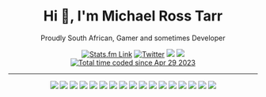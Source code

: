 <h1 align="center">Hi 👋, I'm Michael Ross Tarr</h1>

<p align="center">Proudly South African, Gamer and sometimes Developer</p>

<div align="center">
  <a href="https://stats.fm/michaelrosstarr"><img src="https://img.shields.io/badge/Stats.fm-1ED760?style=for-the-badge&logo=spotify&logoColor=white" alt="Stats.fm Link"/></a>
  <a href="https://twitter.com/michaelrosstarr"><img src="https://img.shields.io/badge/Twitter-%231DA1F2.svg?style=for-the-badge&logo=Twitter&logoColor=white" alt="Twitter"/></a>
  <a href="https://www.linkedin.com/in/michaelrosstarr/"><img src="https://img.shields.io/badge/LinkedIn-0077B5?style=for-the-badge&logo=linkedin&logoColor=white"/></a>
  <a href="https://michaelrosstarr.com/"><img src="https://img.shields.io/badge/Website-FFC83D?style=for-the-badge&logo=googlechrome&logoColor=333333" /></a>
</div>

<div align="center">
  <a href="https://wakatime.com/@44d25d65-aafb-4999-87c0-22b439dbee79"><img src="https://wakatime.com/badge/user/44d25d65-aafb-4999-87c0-22b439dbee79.svg" alt="Total time coded since Apr 29 2023" /></a>
</div>

<hr/>

<div align="center">
  <a href="https://docker.com/"><img src="https://skillicons.dev/icons?i=docker" /></a>
  <a href="https://azure.microsoft.com/en-us"><img src="https://skillicons.dev/icons?i=azure" /></a>
  <a href="https://cloudflare.com/"><img src="https://skillicons.dev/icons?i=cloudflare" /></a>
  <a href="https://deno.com/"><img src="https://skillicons.dev/icons?i=deno" /></a>
  <a href="https://expressjs.com/"><img src="https://skillicons.dev/icons?i=express" /></a>
  <a href="https://firebase.google.com/"><img src="https://skillicons.dev/icons?i=firebase" /></a>
  <a href="https://cloud.google.com/"><img src="https://skillicons.dev/icons?i=gcp" /></a>
  <a href="https://github.com/"><img src="https://skillicons.dev/icons?i=github" /></a>
  <a href="https://developer.mozilla.org/en-US/docs/Web/JavaScript"><img src="https://skillicons.dev/icons?i=js" /></a>
  <a href="https://mongodb.com/"><img src="https://skillicons.dev/icons?i=mongodb" /></a>
  <a href="https://nestjs.com/"><img src="https://skillicons.dev/icons?i=nestjs" /></a>
  <a href="https://nextjs.org"><img src="https://skillicons.dev/icons?i=nextjs" /></a>
  <a href="https://nodejs.org/en"><img src="https://skillicons.dev/icons?i=nodejs" /></a>
  <a href="https://react.dev"><img src="https://skillicons.dev/icons?i=react" /></a>
  <a href="https://tailwindcss.com/"><img src="https://skillicons.dev/icons?i=tailwind" /></a>
  <a href="https://typescriptlang.org/"><img src="https://skillicons.dev/icons?i=ts" /></a>
  <a href="https://workers.cloudflare.com/"><img src="https://skillicons.dev/icons?i=workers" /></a>
</div>
